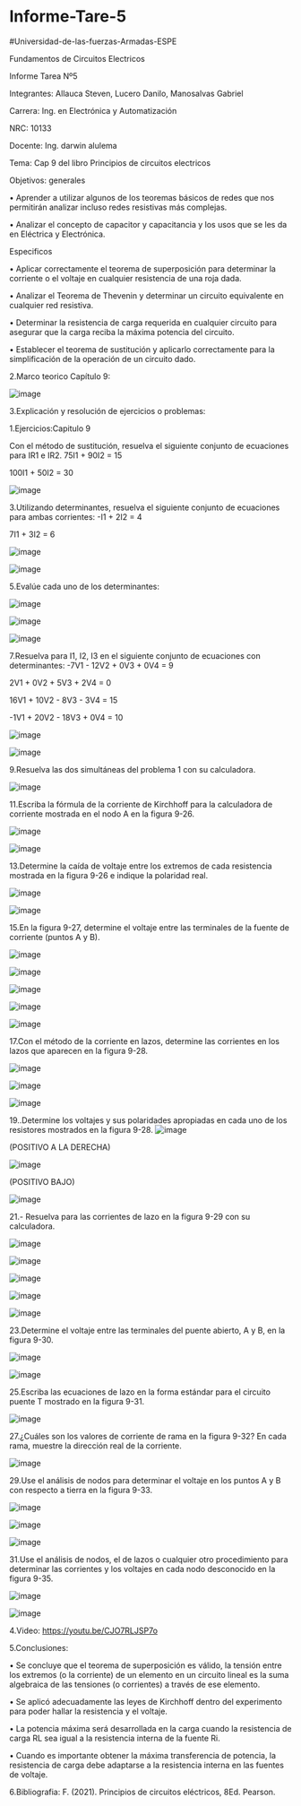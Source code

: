 # Informe-Tare-5

#Universidad-de-las-fuerzas-Armadas-ESPE

Fundamentos de Circuitos Electricos

Informe Tarea Nº5

Integrantes: Allauca Steven, Lucero Danilo, Manosalvas Gabriel

Carrera: Ing. en Electrónica y Automatización

NRC: 10133

Docente: Ing. darwin alulema

Tema: Cap 9 del libro Principios de circuitos electricos

Objetivos:
generales

• Aprender a utilizar algunos de los teoremas básicos de redes que nos permitirán analizar incluso redes resistivas más complejas.

• Analizar el concepto de capacitor y capacitancia y los usos que se les da en Eléctrica y Electrónica.

Especificos

• Aplicar correctamente el teorema de superposición para determinar la corriente o el voltaje en cualquier resistencia de una roja dada.

• Analizar el Teorema de Thevenin y determinar un circuito equivalente en cualquier red resistiva.

• Determinar la resistencia de carga requerida en cualquier circuito para asegurar que la carga reciba la máxima potencia del circuito.

• Establecer el teorema de sustitución y aplicarlo correctamente para la simplificación de la operación de un circuito dado.

2.Marco teorico
Capítulo 9:

![image](https://user-images.githubusercontent.com/94026628/148865245-b65ace20-6ae0-4412-84fa-d61aa836e83d.png)

3.Explicación y resolución de ejercicios o problemas:

1.Ejercicios:Capitulo 9

Con el método de sustitución, resuelva el siguiente conjunto de ecuaciones para IR1 e IR2.
75I1 + 90I2 = 15

100I1 + 50I2 = 30

![image](https://user-images.githubusercontent.com/94026628/148865335-d64d6a7d-0f0a-48e2-8803-9e83c73c196b.png)

3.Utilizando determinantes, resuelva el siguiente conjunto de ecuaciones para ambas corrientes:
-I1 + 2I2 = 4

7I1 + 3I2 = 6

![image](https://user-images.githubusercontent.com/94026628/148865372-f027fd51-4c50-4c43-ab55-d2a288656d1b.png)

![image](https://user-images.githubusercontent.com/94026628/148865382-759e66c4-ce89-4165-9a70-ce494ac58a28.png)

5.Evalúe cada uno de los determinantes:

![image](https://user-images.githubusercontent.com/94026628/148865472-218b9e9f-b61c-4119-8d0d-79495167718a.png)

![image](https://user-images.githubusercontent.com/94026628/148865486-7f1c2fd0-4adf-4ce6-aafc-86f0620b7747.png)

![image](https://user-images.githubusercontent.com/94026628/148865501-bacd1708-0011-4508-9dbe-37d8ba34d012.png)

7.Resuelva para I1, I2, I3 en el siguiente conjunto de ecuaciones con determinantes:
-7V1 - 12V2 + 0V3 + ​​0V4 = 9

2V1 + 0V2 + 5V3 + 2V4 = 0

16V1 + 10V2 - 8V3 - 3V4 = 15

-1V1 + 20V2 - 18V3 + 0V4 = 10

![image](https://user-images.githubusercontent.com/94026628/148865674-5512c8cf-b914-4178-8cd1-d898c8f44f66.png)

![image](https://user-images.githubusercontent.com/94026628/148865736-03dd49db-beaf-47df-86db-216579fc196b.png)

9.Resuelva las dos simultáneas del problema 1 con su calculadora.

![image](https://user-images.githubusercontent.com/94026628/148865766-30ffa594-192e-48ef-af25-14b668537a6e.png)

11.Escriba la fórmula de la corriente de Kirchhoff para la calculadora de corriente mostrada en el nodo A en la figura 9-26.

![image](https://user-images.githubusercontent.com/94026628/148865795-be29fd73-0118-4e93-91b4-7f6c583322f1.png)

![image](https://user-images.githubusercontent.com/94026628/148865899-5199cbe0-c9f5-4b65-b9fa-dde286ddad63.png)

13.Determine la caída de voltaje entre los extremos de cada resistencia mostrada en la figura 9-26 e indique la polaridad real.

![image](https://user-images.githubusercontent.com/94026628/148865939-504ba670-e744-418a-8769-bc503cd3276c.png)

![image](https://user-images.githubusercontent.com/94026628/148865950-d7159afa-320d-4e2a-a6d3-99cfccc64995.png)

15.En la figura 9-27, determine el voltaje entre las terminales de la fuente de corriente (puntos A y B).

![image](https://user-images.githubusercontent.com/94026628/148866002-6d699cb8-ebfb-4573-96b9-c143cfff631f.png)

![image](https://user-images.githubusercontent.com/94026628/148866016-10501b35-0874-4744-a4a8-8f2413f33b52.png)

![image](https://user-images.githubusercontent.com/94026628/148866218-3ebf2e8d-d99b-4aa6-ade8-201cd43258b4.png)

![image](https://user-images.githubusercontent.com/94026628/148866228-7f414828-7ccc-4f94-b5c8-5dfc063a2352.png)

![image](https://user-images.githubusercontent.com/94026628/148866242-29c62d2a-3d7e-425a-8534-6abfa4d37489.png)

17.Con el método de la corriente en lazos, determine las corrientes en los lazos que aparecen en la figura 9-28.

![image](https://user-images.githubusercontent.com/94026628/148866276-819986f3-17b8-4d33-aed6-4b00809f6180.png)

![image](https://user-images.githubusercontent.com/94026628/148866292-74c5d695-e16f-4ec0-bb79-131af055e7f2.png)

![image](https://user-images.githubusercontent.com/94026628/148866304-4a90076e-8f43-408f-80c2-03595d2b0ced.png)

19..Determine los voltajes y sus polaridades apropiadas en cada uno de los resistores mostrados en la figura 9-28.
![image](https://user-images.githubusercontent.com/94026628/148967816-331598f4-fb4c-43a8-a815-fe686d6e47ab.png)

(POSITIVO A LA DERECHA)

![image](https://user-images.githubusercontent.com/94026628/148967834-f28910e4-d833-44d1-8e32-e6e77a035cc2.png)

(POSITIVO BAJO)

![image](https://user-images.githubusercontent.com/94026628/148967929-1089bb2c-837c-46bd-8e63-c37f4b13443d.png)

21.- Resuelva para las corrientes de lazo en la figura 9-29 con su calculadora.

![image](https://user-images.githubusercontent.com/94026628/148967991-2244aeef-2f49-4bd1-a951-b5c3cf7b149c.png)

![image](https://user-images.githubusercontent.com/94026628/148968007-68b7421a-317c-4e5e-83d4-6bdad48536f4.png)

![image](https://user-images.githubusercontent.com/94026628/148968022-ad7f620a-7554-47af-ae7b-12dc2e658e29.png)

![image](https://user-images.githubusercontent.com/94026628/148968066-5ed1126e-493f-42a9-ad6a-db3a1159b214.png)

![image](https://user-images.githubusercontent.com/94026628/148968086-04e288b3-b374-44d6-a7b5-d3cf98ac8057.png)


23.Determine el voltaje entre las terminales del puente abierto, A y B, en la figura 9-30.

![image](https://user-images.githubusercontent.com/94026628/148866748-0572a097-9d15-46b7-95b3-91a177c0d89c.png)

![image](https://user-images.githubusercontent.com/94026628/148866863-28d34276-8abb-4d9a-b35a-82fc1c054538.png)

25.Escriba las ecuaciones de lazo en la forma estándar para el circuito puente T mostrado en la figura 9-31.

![image](https://user-images.githubusercontent.com/94026628/148867109-30e9a9e2-9578-44d1-a575-ab96cf090847.png)

27.¿Cuáles son los valores de corriente de rama en la figura 9-32? En cada rama, muestre la dirección real de la corriente.

![image](https://user-images.githubusercontent.com/94026628/148867166-17015a0a-18d9-45ad-92af-5d78cb8095bb.png)

29.Use el análisis de nodos para determinar el voltaje en los puntos A y B con respecto a tierra en la figura 9-33.

![image](https://user-images.githubusercontent.com/94026628/148867193-b0cef00f-b47a-4e72-906a-c46964433a9b.png)

![image](https://user-images.githubusercontent.com/94026628/148867240-be622852-318c-4bdb-bc38-393a238b4398.png)

![image](https://user-images.githubusercontent.com/94026628/148867288-e6ad47d7-c9c2-4e12-b302-d65973e68193.png)

31.Use el análisis de nodos, el de lazos o cualquier otro procedimiento para determinar las corrientes y los voltajes en cada nodo desconocido en la figura 9-35.

![image](https://user-images.githubusercontent.com/94026628/148867309-1ba655c1-3da8-40ed-8767-9af7f8cc1ea4.png)

![image](https://user-images.githubusercontent.com/94026628/148867325-073bc5f6-f499-4a44-9eca-afb97830857e.png)

4.Video:  https://youtu.be/CJO7RLJSP7o 

5.Conclusiones:

• Se concluye que el teorema de superposición es válido, la tensión entre los extremos (o la corriente) de un elemento en un circuito lineal es la suma algebraica de las tensiones (o corrientes) a través de ese elemento.

• Se aplicó adecuadamente las leyes de Kirchhoff dentro del experimento para poder hallar la resistencia y el voltaje.

• La potencia máxima será desarrollada en la carga cuando la resistencia de carga RL sea igual a la resistencia interna de la fuente Ri.

• Cuando es importante obtener la máxima transferencia de potencia, la resistencia de carga debe adaptarse a la resistencia interna en las fuentes de voltaje.


6.Bibliografia:
F. (2021). Principios de circuitos eléctricos, 8Ed. Pearson.
